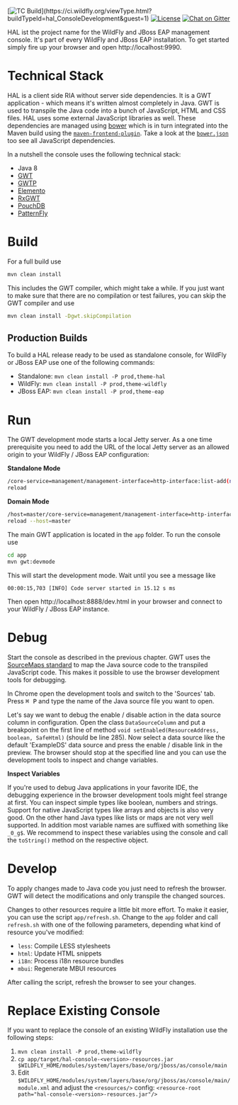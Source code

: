[![TC Build](https://ci.wildfly.org/app/rest/builds/buildType:(id:hal_ConsoleDevelopment)/statusIcon.svg)](https://ci.wildfly.org/viewType.html?buildTypeId=hal_ConsoleDevelopment&guest=1) [![License](https://img.shields.io/:license-apache-blue.svg)](http://www.apache.org/licenses/LICENSE-2.0.html) [![Chat on Gitter](https://badges.gitter.im/hal/console.svg)](https://gitter.im/hal/console)

HAL ist the project name for the WildFly and JBoss EAP management console. It's part of every WildFly and JBoss EAP installation. To get started simply fire up your browser and open http://localhost:9990. 


# Technical Stack

HAL is a client side RIA without server side dependencies. It is a GWT application - which means it's written almost completely in Java. GWT is used to transpile the Java code into a bunch of JavaScript, HTML and CSS files. HAL uses some external JavaScript libraries as well. These dependencies are managed using [bower](https://bower.io/) which is in turn integrated into the Maven build using the [`maven-frontend-plugin`](https://github.com/eirslett/frontend-maven-plugin). Take a look at the [`bower.json`](https://github.com/hal/console/blob/develop/app/bower.json) too see all JavaScript dependencies.

In a nutshell the console uses the following technical stack:

- Java 8
- [GWT](http://www.gwtproject.org/) 
- [GWTP](https://dev.arcbees.com/gwtp/)
- [Elemento](https://github.com/hal/elemento)
- [RxGWT](https://github.com/intendia-oss/rxgwt)
- [PouchDB](https://pouchdb.com/)
- [PatternFly](https://www.patternfly.org/)

# Build

For a full build use 

```bash
mvn clean install
``` 

This includes the GWT compiler, which might take a while. If you just want to make sure that there are no compilation or test failures, you can skip the GWT compiler and use

```bash
mvn clean install -Dgwt.skipCompilation
``` 

## Production Builds

To build a HAL release ready to be used as standalone console, for WildFly or JBoss EAP use one of the following commands:

- Standalone: `mvn clean install -P prod,theme-hal`
- WildFly: `mvn clean install -P prod,theme-wildfly`
- JBoss EAP: `mvn clean install -P prod,theme-eap`

# Run

The GWT development mode starts a local Jetty server. As a one time prerequisite you need to add the URL of the local Jetty server as an allowed origin to your WildFly / JBoss EAP configuration: 

**Standalone Mode**

```bash
/core-service=management/management-interface=http-interface:list-add(name=allowed-origins,value=http://localhost:8888)
reload
```
**Domain Mode**

```bash
/host=master/core-service=management/management-interface=http-interface:list-add(name=allowed-origins,value=http://localhost:8888)
reload --host=master
``` 
 
The main GWT application is located in the `app` folder. To run the console use

```bash
cd app
mvn gwt:devmode
```

This will start the development mode. Wait until you see a message like 

```
00:00:15,703 [INFO] Code server started in 15.12 s ms
```

Then open http://localhost:8888/dev.html in your browser and connect to your WildFly / JBoss EAP instance. 

# Debug

Start the console as described in the previous chapter. GWT uses the [SourceMaps standard](https://docs.google.com/document/d/1U1RGAehQwRypUTovF1KRlpiOFze0b-_2gc6fAH0KY0k/edit?usp=sharing) to map the Java source code to the transpiled JavaScript code. This makes it possible to use the browser development tools for debugging.

In Chrome open the development tools and switch to the 'Sources' tab. Press <kbd>⌘ P</kbd> and type the name of the Java source file you want to open. 

Let's say we want to debug the enable / disable action in the data source column in configuration. Open the class `DataSourceColumn` and put a breakpoint on the first line of method `void setEnabled(ResourceAddress, boolean, SafeHtml)` (should be line 285). Now select a data source like the default 'ExampleDS' data source and press the enable / disable link in the preview. The browser should stop at the specified line and you can use the development tools to inspect and change variables. 

**Inspect Variables**

If you're used to debug Java applications in your favorite IDE, the debugging experience in the browser development tools might feel strange at first. You can inspect simple types like boolean, numbers and strings. Support for native JavaScript types like arrays and objects is also very good. On the other hand Java types like lists or maps are not very well supported. In addition most variable names are suffixed with something like `_0_g$`. We recommend to inspect these variables using the console and call the `toString()` method on the respective object.    

# Develop

To apply changes made to Java code you just need to refresh the browser. GWT will detect the modifications and only transpile the changed sources. 

Changes to other resources require a little bit more effort. To make it easier, you can use the script `app/refresh.sh`. Change to the `app` folder and call `refresh.sh` with one of the following parameters, depending what kind of resource you've modified:

- `less`: Compile LESS stylesheets
- `html`: Update HTML snippets
- `i18n`: Process i18n resource bundles
- `mbui`: Regenerate MBUI resources

After calling the script, refresh the browser to see your changes. 

# Replace Existing Console

If you want to replace the console of an existing WildFly installation use the following steps:

1. `mvn clean install -P prod,theme-wildfly`
1. `cp app/target/hal-console-<version>-resources.jar $WILDFLY_HOME/modules/system/layers/base/org/jboss/as/console/main`
1. Edit `$WILDFLY_HOME/modules/system/layers/base/org/jboss/as/console/main/module.xml` and adjust the `<resources/>` config: `<resource-root path="hal-console-<version>-resources.jar"/>`
